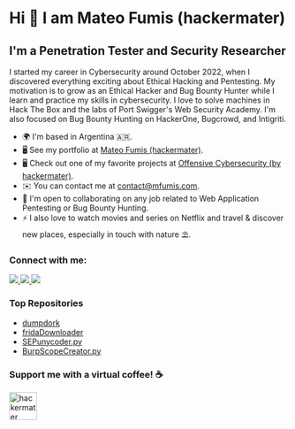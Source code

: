 # Hi 👋 I am Mateo Fumis (hackermater)

## I'm a Penetration Tester and Security Researcher

I started my career in Cybersecurity around October 2022, when I discovered everything exciting about Ethical Hacking and Pentesting. My motivation is to grow as an Ethical Hacker and Bug Bounty Hunter while I learn and practice my skills in cybersecurity. I love to solve machines in Hack The Box and the labs of Port Swigger's Web Security Academy. I'm also focused on Bug Bounty Hunting on HackerOne, Bugcrowd, and Intigriti.

- 🌍 I'm based in Argentina 🇦🇷.
- 🖥️ See my portfolio at [Mateo Fumis (hackermater)](https://www.mfumis.com).
- 🖥️ Check out one of my favorite projects at [Offensive Cybersecurity (by hackermater)](https://hackermater.gitbook.io).
- ✉️ You can contact me at [contact@mfumis.com](mailto:contact@mfumis.com).
- 🤝 I'm open to collaborating on any job related to Web Application Pentesting or Bug Bounty Hunting.
- ⚡ I also love to watch movies and series on Netflix and travel & discover new places, especially in touch with nature ⛱️.

### Connect with me:

<a href="https://www.x.com/hackermater11" target="_blank" rel="noreferrer">
    <img src="https://img.shields.io/badge/Twitter-1DA1F2?style=for-the-badge&logo=twitter&logoColor=white"/>
</a> 
<a href="https://www.linkedin.com/in/mateo-gabriel-fumis" target="_blank" rel="noreferrer">
    <img src="https://img.shields.io/badge/LinkedIn-0077B5?style=for-the-badge&logo=linkedin&logoColor=white"/>
</a>
<a href="https://medium.com/@hackermater" target="_blank" rel="noreferrer">
    <img src="https://img.shields.io/badge/Medium-000000?style=for-the-badge&logo=medium&logoColor=white" />
</a>

### Top Repositories

- [dumpdork](https://github.com/mateofumis/dumpdork)
- [fridaDownloader](https://github.com/mateofumis/fridaDownloader)
- [SEPunycoder.py](https://github.com/mateofumis/SEPunycoder.py)
- [BurpScopeCreator.py](https://github.com/mateofumis/BurpScopeCreator.py)

### Support me with a virtual coffee! ☕
<p>
    <a href="https://ko-fi.com/hackermater">
        <img align="left" src="https://storage.ko-fi.com/cdn/brandasset/kofi_button_stroke.png" height="50" alt="hackermater" />
    </a>
</p>
